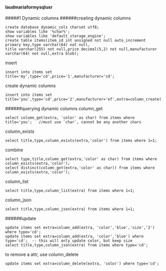 #### laudmariaformysqlusr
#####1 Dynamic columns
######creating dynamic columns
```
create database dynamic_cols charset utf8;
show variables like '%char%';
show variables like 'default_storage_engine';
create table items(item_id int unsigned not null auto_increment primary key,type varchar(64) not null,
title varchar(255) not null,price decimal(5,2) not null,manufacturer varchar(64) not null,extra blob);
```
insert
```
insert into items set title='my',type='cd',price='1',manufacturer='cd';
```
create dynamic columns
```
insert into items set title='you',type='cd',price='2',manufacturer='ef',extra=column_create('color','red','size','l');
```

######querying dynamic columns
column_get
```
select column_get(extra, 'color' as char) from items where title='you';   //must use `char`, cannot be any another chars
```
column_exists
```
select title,type,column_exists(extra,'color') from items where 1=1;
```
combine
```
select type,title,column_get(extra,'color' as char) from items where column_exists(extra,'color');
select distinct(column_get(extra,'color' as char)) from items where column_exists(extra,'color');
```
column_list
```
select title,type,column_list(extra) from items where 1=1;
```
column_json
```
select title,type,column_json(extra) from items where 1=1;
```
######update
```
update items set extra=column_add(extra, 'color','blue','size','2') where type='cd';
update items set extra=column_add(extra, 'color','blue') where type='cd';  -- this will only update color, but keep size
select title,type,column_json(extra) from items where type='cd';
```
to remove a attr, use column_delete
```
update items set extra=column_delete(extra, 'color') where type='cd'; 
```
